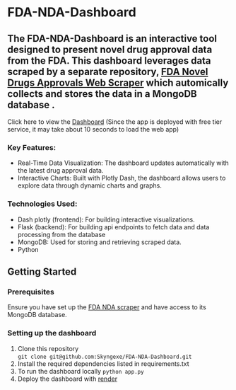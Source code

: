 # FDA-NDA-Dashboard
## The FDA-NDA-Dashboard is an interactive tool designed to present novel drug approval data from the FDA. This dashboard leverages data scraped by a separate repository, [FDA Novel Drugs Approvals Web Scraper](https://github.com/Skyngexe/fda_nda_scraper) which automically collects and stores the data in a MongoDB database . 
Click here to view the [Dashboard](https://fda-nda-dashboard-8wjw.onrender.com/) (Since the app is deployed with free tier service, it may take about 10 seconds to load the web app)
### Key Features:
- Real-Time Data Visualization: The dashboard updates automatically with the latest drug approval data.
- Interactive Charts: Built with Plotly Dash, the dashboard allows users to explore data through dynamic charts and graphs.

### Technologies Used:
- Dash plotly (frontend): For building interactive visualizations.
- Flask (backend): For building api endpoints to fetch data and data processing from the database
- MongoDB: Used for storing and retrieving scraped data.
- Python

## Getting Started 
### Prerequisites
Ensure you have set up the [FDA NDA scraper](https://github.com/Skyngexe/fda_nda_scraper) and have access to its MongoDB database.

### Setting up the dashboard
1. Clone this repository  
`git clone git@github.com:Skyngexe/FDA-NDA-Dashboard.git`
3. Install the required dependencies listed in requirements.txt
4. To run the dashboard locally `python app.py`
5. Deploy the dashboard with [render](https://render.com)



